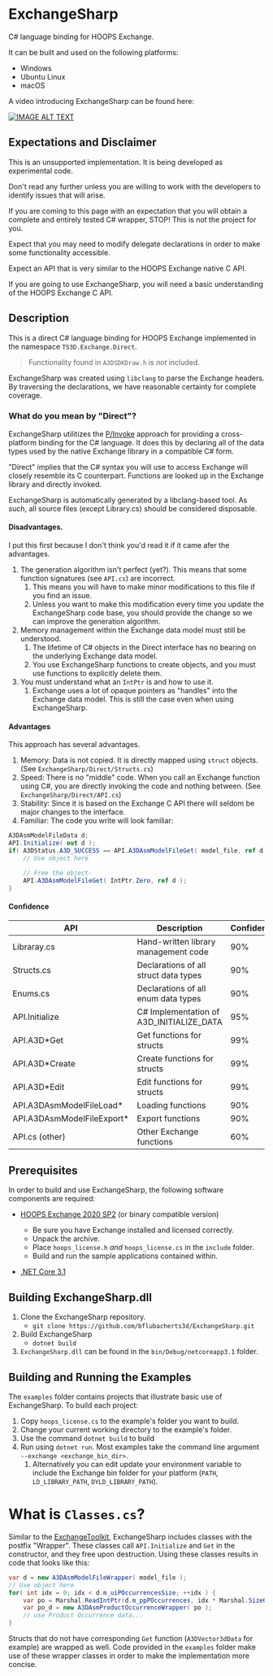 # ExchangeSharp
C# language binding for HOOPS Exchange. 

It can be built and used on the following platforms:
 - Windows
 - Ubuntu Linux
 - macOS

A video introducing ExchangeSharp can be found here:

[![IMAGE ALT TEXT](http://img.youtube.com/vi/C6XPWZAu1EE/0.jpg)](http://www.youtube.com/watch?v=C6XPWZAu1EE "ExchangeSharp: HOOPS Exchange and C# With No Performance Loss") 

## Expectations and Disclaimer
This is an unsupported implementation. It is being developed as experimental code. 

Don't read any further unless you are willing to work with the developers to identify issues that will arise.

If you are coming to this page with an expectation that you will obtain a complete and entirely tested C# wrapper, STOP! This is not the project for you.

Expect that you may need to modify delegate declarations in order to make some functionality accessible.

Expect an API that is very similar to the HOOPS Exchange native C API.

If you are going to use ExchangeSharp, you will need a basic understanding of the HOOPS Exchange C API.

## Description
This is a direct C# language binding for HOOPS Exchange implemented in the namespace `TS3D.Exchange.Direct`. 

> Functionality found in `A3DSDKDraw.h` is _not_ included.

ExchangeSharp was created using `libclang` to parse the Exchange headers. By traversing the declarations, we have reasonable certainty for complete coverage.

### What do you mean by "Direct"?
ExchangeSharp utilitizes the [P/Invoke](https://docs.microsoft.com/en-us/dotnet/standard/native-interop/pinvoke) approach for providing a cross-platform binding for the C# language. It does this by declaring all of the data types used by the native Exchange library in a compatible C# form.

"Direct" implies that the C# syntax you will use to access Exchange will closely resemble its C counterpart. Functions are looked up in the Exchange library and directly invoked.

ExchangeSharp is automatically generated by a libclang-based tool. As such, all source files (except Library.cs) should be considered disposable.

#### Disadvantages. 
I put this first because I don't think you'd read it if it came afer the advantages.

1. The generation algorithm isn't perfect (yet?). This means that some function signatures (see `API.cs`) are incorrect.
	1. This means you will have to make minor modifications to this file if you find an issue.
	1. Unless you want to make this modification every time you update the ExchangeSharp code base, you should provide the change so we can improve the generation algorithm.
1. Memory management within the Exchange data model must still be understood.
	1. The lifetime of C# objects in the Direct interface has no bearing on the underlying Exchange data model.
	1. You use ExchangeSharp functions to create objects, and you must use functions to explicitly delete them.
1. You must understand what an `IntPtr` is and how to use it.
	1. Exchange uses a lot of opaque pointers as "handles" into the Exchange data model. This is still the case even when using ExchangeSharp.

#### Advantages 
This approach has several advantages.

1. Memory: Data is not copied. It is directly mapped using `struct` objects. (See `ExchangeSharp/Direct/Structs.cs`)
1. Speed: There is no "middle" code. When you call an Exchange function using C#, you are directly invoking the code and nothing between. (See `ExchangeSharp/Direct/API.cs`)
1. Stability: Since it is based on the Exchange C API there will seldom be major changes to the interface.
1. Familiar: The code you write will look familiar:
```csharp
A3DAsmModelFileData d;
API.Initialize( out d );
if( A3DStatus.A3D_SUCCESS == API.A3DAsmModelFileGet( model_file, ref d ) ) {
    // Use object here

    // Free the object-
    API.A3DAsmModelFileGet( IntPtr.Zero, ref d );
}
```

#### Confidence

| API                        | Description                              | Confidence |
|----------------------------|------------------------------------------|------------|
| Libraray.cs                | Hand-written library management code     |     90%    |
| Structs.cs                 | Declarations of all struct data types    |     90%    |
| Enums.cs                   | Declarations of all enum data types      |     90%    |
| API.Initialize             | C# Implementation of A3D_INITIALIZE_DATA |     95%    |
| API.A3D*Get                | Get functions for structs                |     99%    |
| API.A3D*Create             | Create functions for structs             |     99%    |
| API.A3D*Edit               | Edit functions for structs               |     99%    |
| API.A3DAsmModelFileLoad*   | Loading functions                        |     90%    |
| API.A3DAsmModelFileExport* | Export functions                         |     90%    |
| API.cs (other)             | Other Exchange functions                 |     60%    |



## Prerequisites
In order to build and use ExchangeSharp, the following software components are required:
* [HOOPS Exchange 2020 SP2](https://developer.techsoft3d.com/hoops/exchange/downloads/latest/) (or binary compatible version)
	* Be sure you have Exchange installed and licensed correctly. 
	* Unpack the archive.
 	* Place `hoops_license.h` _and_ `hoops_license.cs` in the `include` folder.
	* Build and run the sample applications contained within.

* [.NET Core 3.1](https://dotnet.microsoft.com/download/dotnet-core/3.1)

## Building ExchangeSharp.dll
1. Clone the ExchangeSharp repository.
	* `git clone https://github.com/bflubacherts3d/ExchangeSharp.git`
1. Build ExchangeSharp
	* `dotnet build`
1. `ExchangeSharp.dll` can be found in the `bin/Debug/netcoreapp3.1` folder.

## Building and Running the Examples
The `examples` folder contains projects that illustrate basic use of ExchangeSharp. To build each project:
1. Copy `hoops_license.cs` to the example's folder you want to build.
1. Change your current working directory to the example's folder.
1. Use the command `dotnet build` to build
1. Run using `dotnet run`. Most examples take the command line argument `--exchange <exchange_bin_dir>`.
	1. Alternatively you can edit update your environment variable to include the Exchange bin folder for your platform (`PATH`, `LD_LIBRARY_PATH`, `DYLD_LIBRARY_PATH`).

# What is `Classes.cs`?
Similar to the [ExchangeToolkit](https://labs.techsoft3d.com/project/exchange-toolkit/), ExchangeSharp includes classes with the postfix "Wrapper". These classes call `API.Initialize` and `Get` in the constructor, and they free upon destruction. Using these classes results in code that looks like this:

```csharp
var d = new A3DAsmModelFileWrapper( model_file );
// Use object here
for( int idx = 0; idx < d.m_uiPOccurrencesSize; ++idx ) {
    var po = Marshal.ReadIntPtr(d.m_ppPOccurrences, idx * Marshal.SizeOf( typeof(IntPtr) ) );
    var po_d = new A3DAsmProductOccurrenceWrapper( po );
    // use Product Occurrence data...
}
```

Structs that do not have corresponding `Get` function (`A3DVector3dData` for example) are wrapped as well. Code provided in the `examples` folder make use of these wrapper classes in order to make the implementation more concise.



